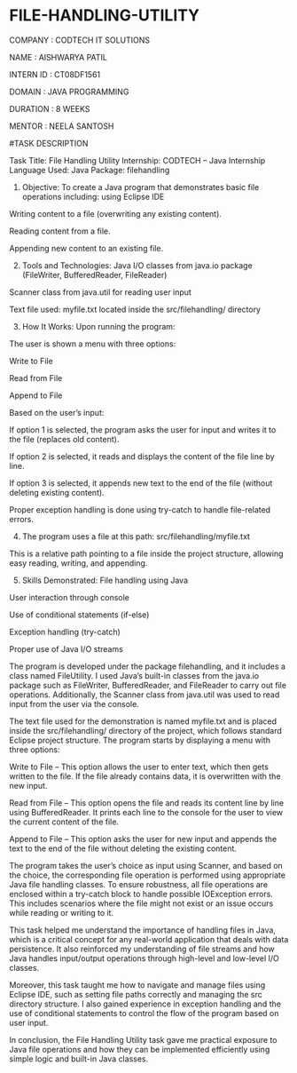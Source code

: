 # FILE-HANDLING-UTILITY

COMPANY : CODTECH IT SOLUTIONS

NAME :  AISHWARYA PATIL

INTERN ID : CT08DF1561

DOMAIN : JAVA PROGRAMMING

DURATION : 8 WEEKS

MENTOR : NEELA SANTOSH

#TASK DESCRIPTION

Task Title: File Handling Utility
Internship: CODTECH – Java Internship
Language Used: Java
Package: filehandling

1. Objective:
To create a Java program that demonstrates basic file operations including:
using Eclipse IDE

Writing content to a file (overwriting any existing content).

Reading content from a file.

Appending new content to an existing file.

2. Tools and Technologies:
Java I/O classes from java.io package (FileWriter, BufferedReader, FileReader)

Scanner class from java.util for reading user input

Text file used: myfile.txt located inside the src/filehandling/ directory

3.  How It Works:
Upon running the program:

The user is shown a menu with three options:

Write to File

Read from File

Append to File

Based on the user’s input:

If option 1 is selected, the program asks the user for input and writes it to the file (replaces old content).

If option 2 is selected, it reads and displays the content of the file line by line.

If option 3 is selected, it appends new text to the end of the file (without deleting existing content).

Proper exception handling is done using try-catch to handle file-related errors.

4. The program uses a file at this path:
src/filehandling/myfile.txt

This is a relative path pointing to a file inside the project structure, allowing easy reading, writing, and appending.

5. Skills Demonstrated:
File handling using Java

User interaction through console

Use of conditional statements (if-else)

Exception handling (try-catch)

Proper use of Java I/O streams

The program is developed under the package filehandling, and it includes a class named FileUtility. I used Java’s built-in classes from the java.io package such as FileWriter, BufferedReader, and FileReader to carry out file operations. Additionally, the Scanner class from java.util was used to read input from the user via the console.

The text file used for the demonstration is named myfile.txt and is placed inside the src/filehandling/ directory of the project, which follows standard Eclipse project structure. The program starts by displaying a menu with three options:

Write to File – This option allows the user to enter text, which then gets written to the file. If the file already contains data, it is overwritten with the new input.

Read from File – This option opens the file and reads its content line by line using BufferedReader. It prints each line to the console for the user to view the current content of the file.

Append to File – This option asks the user for new input and appends the text to the end of the file without deleting the existing content.

The program takes the user’s choice as input using Scanner, and based on the choice, the corresponding file operation is performed using appropriate Java file handling classes. To ensure robustness, all file operations are enclosed within a try-catch block to handle possible IOException errors. This includes scenarios where the file might not exist or an issue occurs while reading or writing to it.

This task helped me understand the importance of handling files in Java, which is a critical concept for any real-world application that deals with data persistence. It also reinforced my understanding of file streams and how Java handles input/output operations through high-level and low-level I/O classes.

Moreover, this task taught me how to navigate and manage files using Eclipse IDE, such as setting file paths correctly and managing the src directory structure. I also gained experience in exception handling and the use of conditional statements to control the flow of the program based on user input.

In conclusion, the File Handling Utility task gave me practical exposure to Java file operations and how they can be implemented efficiently using simple logic and built-in Java classes. 


